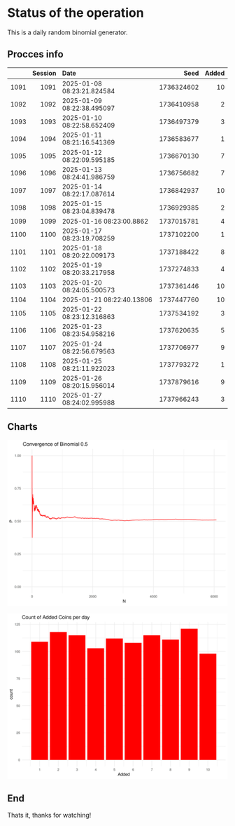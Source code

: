 # Status of the operation
  
  This is a daily random binomial generator.
  
## Procces info

|     | Session|Date                       |       Seed| Added|
|:----|-------:|:--------------------------|----------:|-----:|
|1091 |    1091|2025-01-08 08:23:21.824584 | 1736324602|    10|
|1092 |    1092|2025-01-09 08:22:38.495097 | 1736410958|     2|
|1093 |    1093|2025-01-10 08:22:58.652409 | 1736497379|     3|
|1094 |    1094|2025-01-11 08:21:16.541369 | 1736583677|     1|
|1095 |    1095|2025-01-12 08:22:09.595185 | 1736670130|     7|
|1096 |    1096|2025-01-13 08:24:41.986759 | 1736756682|     7|
|1097 |    1097|2025-01-14 08:22:17.087614 | 1736842937|    10|
|1098 |    1098|2025-01-15 08:23:04.839478 | 1736929385|     2|
|1099 |    1099|2025-01-16 08:23:00.8862   | 1737015781|     4|
|1100 |    1100|2025-01-17 08:23:19.708259 | 1737102200|     1|
|1101 |    1101|2025-01-18 08:20:22.009173 | 1737188422|     8|
|1102 |    1102|2025-01-19 08:20:33.217958 | 1737274833|     4|
|1103 |    1103|2025-01-20 08:24:05.500573 | 1737361446|    10|
|1104 |    1104|2025-01-21 08:22:40.13806  | 1737447760|    10|
|1105 |    1105|2025-01-22 08:23:12.316863 | 1737534192|     3|
|1106 |    1106|2025-01-23 08:23:54.958216 | 1737620635|     5|
|1107 |    1107|2025-01-24 08:22:56.679563 | 1737706977|     9|
|1108 |    1108|2025-01-25 08:21:11.922023 | 1737793272|     1|
|1109 |    1109|2025-01-26 08:20:15.956014 | 1737879616|     9|
|1110 |    1110|2025-01-27 08:24:02.995988 | 1737966243|     3|

## Charts 

![](charts/plot1.png)

![](charts/plot2.png)

## End

Thats it, thanks for watching!
